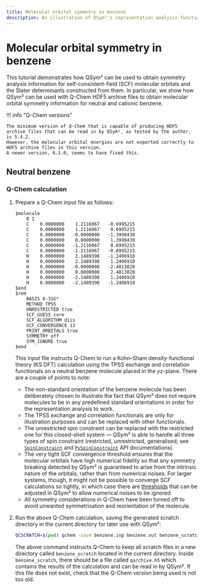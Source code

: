 ```yaml
---
title: Molecular orbital symmetry in benzene
description: An illustration of QSym²'s representation analysis functionalities via molecular orbitals in benzene
---
```


# Molecular orbital symmetry in benzene

This tutorial demonstrates how QSym² can be used to obtain symmetry analysis information for self-consistent-field (SCF) molecular orbitals and the Slater determinants constructed from them.
In particular, we show how QSym² can be used with Q-Chem HDF5 archive files to obtain molecular orbital symmetry information for neutral and cationic benzene.

!!! info "Q-Chem versions"

    The minimum version of Q-Chem that is capable of producing HDF5 archive files that can be read in by QSym², as tested by the author, is 5.4.2.
    However, the molecular orbital energies are not exported correctly to HDF5 archive files in this version.
    A newer version, 6.1.0, seems to have fixed this.


## Neutral benzene

### Q-Chem calculation

1. Prepare a Q-Chem input file as follows:

    ``` title="benzene.inp"
    $molecule
        0 1
        C    0.0000000    1.2116067   -0.6995215
        C    0.0000000    1.2116067    0.6995215
        C    0.0000000   -0.0000000   -1.3990430
        C    0.0000000    0.0000000    1.3990430
        C    0.0000000   -1.2116067    0.6995215
        C    0.0000000   -1.2116067   -0.6995215
        H    0.0000000    2.1489398   -1.2406910
        H    0.0000000    2.1489398    1.2406910
        H    0.0000000   -0.0000000   -2.4813820
        H    0.0000000    0.0000000    2.4813820
        H    0.0000000   -2.1489398    1.2406910
        H    0.0000000   -2.1489398   -1.2406910
    $end
    $rem
        BASIS 6-31G*
        METHOD TPSS
        UNRESTRICTED true
        SCF_GUESS core
        SCF_ALGORITHM diis
        SCF_CONVERGENCE 13
        PRINT_ORBITALS true
        SYMMETRY off
        SYM_IGNORE true
    $end
    ```
    
    This input file instructs Q-Chem to run a Kohn&ndash;Sham density-functional theory (KS DFT) calculation using the TPSS exchange and correlation functionals on a neutral benzene molecule placed in the $yz$-plane.
    There are a couple of points to note:
    
    - The non-standard orientation of the benzene molecule has been deliberately chosen to illustrate the fact that QSym² does not require molecules to be in any predefined standard orientations in order for the representation analysis to work.
    - The TPSS exchange and correlation functionals are only for illustration purposes and can be replaced with other functionals.
    - The unrestricted spin constraint can be replaced with the restricted one for this closed-shell system &mdash; QSym² is able to handle all three types of spin constraint (restricted, unrestricted, generalised; see [`SpinConstraint`](https://qsym2.dev/api/qsym2/angmom/spinor_rotation_3d/enum.SpinConstraint.html) and [`PySpinConstraint`](https://qsym2.dev/api/qsym2/bindings/python/integrals/enum.PySpinConstraint.html) API documentations).
    - The very tight SCF convergence threshold ensures that the molecular orbitals have high numerical fidelity so that any symmetry breaking detected by QSym² is guaranteed to arise from the intrinsic nature of the orbitals, rather than from numerical noises. For larger systems, though, it might not be possible to converge SCF calculations so tightly, in which case there are [thresholds](../user-guide/representation-analysis/basics.md/#thresholds) that can be adjusted in QSym² to allow numerical noises to be ignored.
    - All symmetry considerations in Q-Chem have been turned off to avoid unwanted symmetrisation and reorientation of the molecule.

2. Run the above Q-Chem calculation, saving the generated scratch directory in the current directory for later use with QSym²:

    ``` bash
    QCSCRATCH=$(pwd) qchem -save benzene.inp benzene.out benzene_scratch
    ```

    The above command instructs Q-Chem to keep all scratch files in a new directory called `benzene_scratch` located in the current directory.
    Inside `benzene_scratch`, there should be a file called `qarchive.h5` which contains the results of the calculation and can be read in by QSym².
    If this file does not exist, check that the Q-Chem version being used is not too old.
